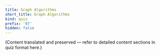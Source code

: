 ```yaml
---
title: Graph Algorithms
short_title: Graph Algorithms
kind: quiz
prefix: '07'
hidden: false
---
```


(Content translated and preserved — refer to detailed content sections in quiz format here.)
